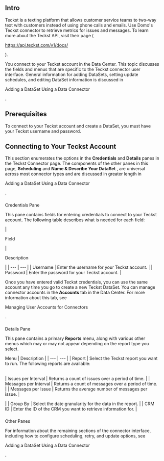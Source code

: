 

Intro
-------

Teckst is a texting platform that allows customer service teams to two-way text with customers instead of using phone calls and emails. Use Domo's Teckst connector to retrieve metrics for issues and messages. To learn more about the Teckst API, visit their page (

https://api.teckst.com/v1/docs/

).


 You connect to your Teckst account in the Data Center. This topic discusses the fields and menus that are specific to the Teckst connector user interface. General information for adding DataSets, setting update schedules, and editing DataSet information is discussed in

Adding a DataSet Using a Data Connector

.


 Prerequisites
---------------

To connect to your Teckst account and create a DataSet, you must have your Teckst username and password.


 Connecting to Your Teckst Account
-----------------------------------


 This section enumerates the options in the
 **Credentials**
 and
 **Details**
 panes in the Teckst Connector page. The components of the other panes in this page,
 **Scheduling**
 and
 **Name & Describe Your DataSet**
 , are universal across most connector types and are discussed in greater length in

Adding a DataSet Using a Data Connector

.


###

Credentials Pane


 This pane contains fields for entering credentials to connect to your Teckst account. The following table describes what is needed for each field:


|

Field

|

Description

|
| --- | --- |
|
 Username
  |
 Enter the username for your Teckst account.
  |
|
 Password
  |
 Enter the password for your Teckst account.
  |


 Once you have entered valid Teckst credentials, you can use the same account any time you go to create a new Teckst DataSet. You can manage connector accounts in the
 **Accounts**
 tab in the Data Center. For more information about this tab, see

Managing User Accounts for Connectors

.


###
 Details Pane

This pane contains a primary
 **Reports**
 menu, along with various other menus which may or may not appear depending on the report type you select.


 Menu
  |
 Description
  |
| --- | --- |
|
 Report
  |
 Select the Teckst report you want to run. The following reports are available:


|  |  |
| --- | --- |
|
 Issues per Interval
  |
 Returns a count of issues over a period of time.
  |
|
 Messages per Interval
  |
 Returns a count of messages over a period of time.
  |
|
 Messages per Issue
  |
 Returns the average number of messages per issue.
  |

|
|
 Group By
  |
 Select the date granularity for the data in the report.
  |
|
 CRM ID
  |
 Enter the ID of the CRM you want to retrieve information for.
  |


###
 Other Panes

For information about the remaining sections of the connector interface, including how to configure scheduling, retry, and update options, see

Adding a DataSet Using a Data Connector

.


